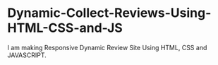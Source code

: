 # Dynamic-Collect-Reviews-Using-HTML-CSS-and-JS
I am making Responsive Dynamic Review Site Using HTML, CSS and JAVASCRIPT.
